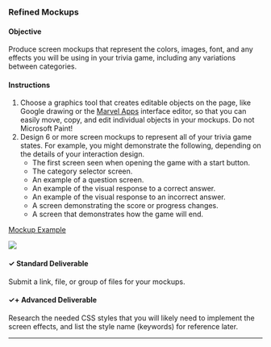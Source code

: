 ### Refined Mockups

#### Objective

Produce screen mockups that represent the colors, images, font, and any effects you will be using in your trivia game, including any variations between categories. 

#### Instructions

1. Choose a graphics tool that creates editable objects on the page, like Google drawing or the [Marvel Apps](https://marvelapp.com/) interface editor, so that you can easily move, copy, and edit individual objects in your mockups. Do not Microsoft Paint! 
2. Design 6 or more screen mockups to represent all of your trivia game states. For example, you might demonstrate the following, depending on the details of your interaction design.
    - The first screen seen when opening the game with a start button.
    - The category selector screen.
    - An example of a question screen.
    - An example of the visual response to a correct answer.
    - An example of the visual response to an incorrect answer.
    - A screen demonstrating the score or progress changes.
    - A screen that demonstrates how the game will end. 

[Mockup Example](https://docs.google.com/drawings/d/1I4v7XuiKBW9j2H-6OJzHb9IRySkMEvInw9LESTAOABA/edit?usp=sharing)

<img src="https://docs.google.com/drawings/d/1I4v7XuiKBW9j2H-6OJzHb9IRySkMEvInw9LESTAOABA/pub?w=483&amp;h=244">

#### ✓ Standard Deliverable

Submit a link, file, or group of files for your mockups.

#### ✓+ Advanced Deliverable

Research the needed CSS styles that you will likely need to implement the screen effects, and list the style name (keywords) for reference later.

---